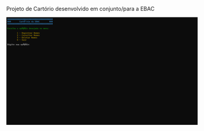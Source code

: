 Projeto de Cartório desenvolvido em conjunto/para a EBAC

<img src="https://raw.githubusercontent.com/mtscto/Cartorio_ebac/refs/heads/main/IMG/Captura%20de%20Tela%20(8).png" alt="Imagem com o código do projeto desenvolvido ena linguagem C">
